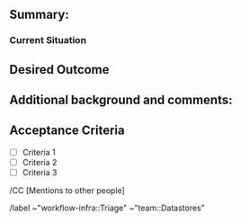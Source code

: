 ## Summary:
<!--High level summary of what is the challenge - or work - that we want address and manage with this issue -->

### Current Situation
<!--Describe the current situation which you are intending to iterate on with the work described in this issue, with enough detail-->

## Desired Outcome
<!--Describe the intended outcome of the work represented in this issue. How does it improve upon the current situation above?
Add sufficient detail here, so others can continue the work from this instructions, or collaborate in this work.
-->

## Additional background and comments:
<!--Add here any additional information and resources relevant to manage this work, that we might have not added in the previous
sections, to keep them as clear as possible.
 -->


## Acceptance Criteria
<!--List out work items necessary to arrive at the desired outcome above, as atomically as possible.-->
- [ ] Criteria 1
- [ ] Criteria 2
- [ ] Criteria 3

/CC [Mentions to other people]

/label ~"workflow-infra::Triage" ~"team::Datastores" 